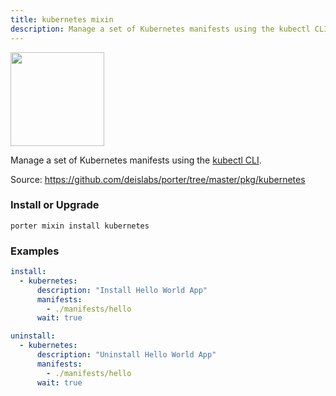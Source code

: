 ```yaml
---
title: kubernetes mixin
description: Manage a set of Kubernetes manifests using the kubectl CLI
---
```


<img src="/images/mixins/kubernetes.svg" class="mixin-logo" style="width: 150px"/>

Manage a set of Kubernetes manifests using the [kubectl CLI](https://kubernetes.io/docs/reference/kubectl/).

Source: https://github.com/deislabs/porter/tree/master/pkg/kubernetes

### Install or Upgrade
```
porter mixin install kubernetes
```

### Examples

```yaml
install:
  - kubernetes:
      description: "Install Hello World App"
      manifests:
        - ./manifests/hello
      wait: true
```

```yaml
uninstall:
  - kubernetes:
      description: "Uninstall Hello World App"
      manifests:
        - ./manifests/hello
      wait: true
```
